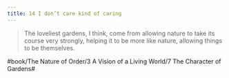 ```yaml
---
title: 14 I don’t care kind of caring
---
```


> The loveliest gardens, I think, come from allowing nature to take its course very strongly, helping it to be more like nature, allowing things to be themselves.  

#book/The Nature of Order/3 A Vision of a Living World/7 The Character of Gardens#